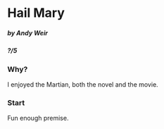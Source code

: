 # Hail Mary

##### by Andy Weir

##### ?/5

### Why?

I enjoyed the Martian, both the novel and the movie. 

### Start

Fun enough premise. 